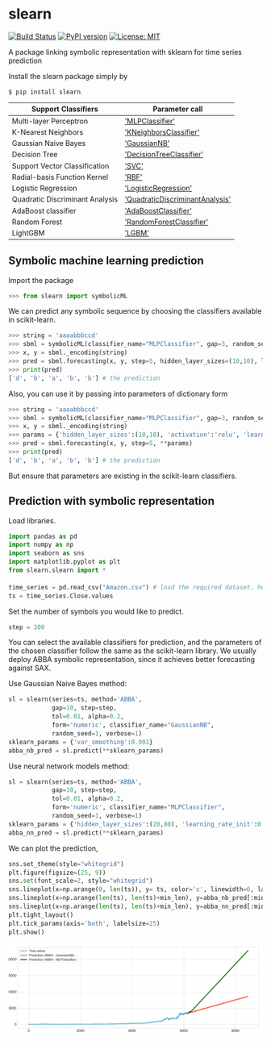 # slearn


[![Build Status](https://app.travis-ci.com/nla-group/slearn.svg?token=SziD2n1qxpnRwysssUVq&branch=master)](https://app.travis-ci.com/github/nla-group/slearn)
[![PyPI version](https://badge.fury.io/py/slearn.svg)](https://badge.fury.io/py/slearn)
[![License: MIT](https://img.shields.io/badge/License-MIT-yellow.svg)](https://opensource.org/licenses/MIT)

A package linking symbolic representation with sklearn for time series prediction

Install the slearn package simply by
```
$ pip install slearn
```
|  Support Classifiers | Parameter call |
|  ----  | ----  |
| Multi-layer Perceptron  |['MLPClassifier'](https://scikit-learn.org/stable/modules/neural_networks_supervised.html#multi-layer-perceptron)  |
| K-Nearest Neighbors  | ['KNeighborsClassifier'](https://scikit-learn.org/stable/modules/generated/sklearn.neighbors.KNeighborsClassifier.html#sklearn.neighbors.KNeighborsClassifier) |
| Gaussian Naive Bayes  | ['GaussianNB'](https://scikit-learn.org/stable/modules/generated/sklearn.neighbors.KNeighborsClassifier.html#sklearn.neighbors.KNeighborsClassifier) |
| Decision Tree  | ['DecisionTreeClassifier'](https://scikit-learn.org/stable/modules/generated/sklearn.tree.DecisionTreeClassifier.html#sklearn.tree.DecisionTreeClassifier) |
| Support Vector Classification | ['SVC'](https://scikit-learn.org/stable/modules/generated/sklearn.svm.SVC.html) |
| Radial-basis Function Kernel | ['RBF'](https://scikit-learn.org/stable/modules/generated/sklearn.gaussian_process.kernels.RBF.html) |
| Logistic Regression  | ['LogisticRegression'](https://scikit-learn.org/stable/modules/generated/sklearn.linear_model.LogisticRegression.html) |
| Quadratic Discriminant Analysis  | ['QuadraticDiscriminantAnalysis'](https://scikit-learn.org/stable/modules/generated/sklearn.discriminant_analysis.QuadraticDiscriminantAnalysis.html) |
| AdaBoost classifier  | ['AdaBoostClassifier'](https://scikit-learn.org/stable/modules/generated/sklearn.ensemble.AdaBoostClassifier.html) |
| Random Forest   | ['RandomForestClassifier'](https://scikit-learn.org/stable/modules/generated/sklearn.ensemble.RandomForestClassifier.html#sklearn.ensemble.RandomForestClassifier) |
| LightGBM | ['LGBM'](https://lightgbm.readthedocs.io/en/latest/) |

## Symbolic machine learning prediction
Import the package
```python
>>> from slearn import symbolicML
```

We can predict any symbolic sequence by choosing the classifiers available in scikit-learn.
```python
>>> string = 'aaaabbbccd'
>>> sbml = symbolicML(classifier_name="MLPClassifier", gap=3, random_seed=0, verbose=0)
>>> x, y = sbml._encoding(string)
>>> pred = sbml.forecasting(x, y, step=5, hidden_layer_sizes=(10,10), learning_rate_init=0.1)
>>> print(pred)
['d', 'b', 'a', 'b', 'b'] # the prediction
```

Also, you can use it by passing into parameters of dictionary form
```python
>>> string = 'aaaabbbccd'
>>> sbml = symbolicML(classifier_name="MLPClassifier", gap=3, random_seed=0, verbose=0)
>>> x, y = sbml._encoding(string)
>>> params = {'hidden_layer_sizes':(10,10), 'activation':'relu', 'learning_rate_init':0.1}
>>> pred = sbml.forecasting(x, y, step=5, **params)
>>> print(pred)
['d', 'b', 'a', 'b', 'b'] # the prediction
```
But ensure that parameters are existing in the scikit-learn classifiers.

## Prediction with symbolic representation

Load libraries.
```python
import pandas as pd
import numpy as np
import seaborn as sns
import matplotlib.pyplot as plt
from slearn.slearn import *

time_series = pd.read_csv("Amazon.csv") # load the required dataset, here we use Amazon stock daily close price.
ts = time_series.Close.values
```

Set the number of symbols you would like to predict.
```python
step = 200
```

You can select the available classifiers for prediction, and the parameters of the chosen classifier follow the same as the scikit-learn library.
We usually deploy ABBA symbolic representation, since it achieves better forecasting against SAX.

Use Gaussian Naive Bayes method: 
```python
sl = slearn(series=ts, method='ABBA', 
            gap=10, step=step,
            tol=0.01, alpha=0.2, 
            form='numeric', classifier_name="GaussianNB",
            random_seed=1, verbose=1)
sklearn_params = {'var_smoothing':0.001}
abba_nb_pred = sl.predict(**sklearn_params)
```


Use neural network models method: 
```python
sl = slearn(series=ts, method='ABBA',
            gap=10, step=step,
            tol=0.01, alpha=0.2, 
            form='numeric', classifier_name="MLPClassifier",
            random_seed=1, verbose=1)
sklearn_params = {'hidden_layer_sizes':(20,80), 'learning_rate_init':0.1}
abba_nn_pred = sl.predict(**sklearn_params)
```

We can plot the prediction, 

```python
sns.set_theme(style="whitegrid")
plt.figure(figsize=(25, 9))
sns.set(font_scale=2, style="whitegrid")
sns.lineplot(x=np.arange(0, len(ts)), y= ts, color='c', linewidth=6, label='Time series')
sns.lineplot(x=np.arange(len(ts), len(ts)+min_len), y=abba_nb_pred[:min_len], color='tomato', linewidth=6, label='Prediction (ABBA - GaussianNB)')
sns.lineplot(x=np.arange(len(ts), len(ts)+min_len), y=abba_nn_pred[:min_len], color='darkgreen', linewidth=6, label='Prediction (ABBA - MLPClassifier)')
plt.tight_layout()
plt.tick_params(axis='both', labelsize=25)
plt.show()
```


![original image](https://raw.githubusercontent.com/nla-group/slearn/master/doc/demo.png)
